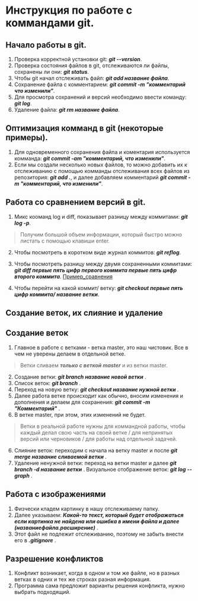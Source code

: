 # Инструкция по работе с коммандами git.

## Начало работы в git.

1. Проверка корректной установки git: __*git --version*__.
2. Проверка состояния файлов в git, отслеживаются ли файлы, сохранены ли они: __*git status*__.
3. Чтобы git начал отслеживать файл: __*git add название файла*__.
4. Сохранение файла с комментарием: __*git commit -m "комментарий что изменили"*__.
5.  Для просмотра сохранений и версий необходимо ввести команду: __*git log*__.
6. Удаление файла: __*git rm название файла*__.

## Оптимизация комманд в git (некоторые примеры).

1. Для одновременного сохранения файла и коментария используется комманда: __*git commit -am "комментарий, что изменили"*__.
2. Если мы создали несколько новых файлов, то можно добавить их к отслеживанию с помощью комманды отслеживания всех файлов из репозитория: __*git add .*__, и далее добавляем комментарий __*git commit -m "комментарий, что изменили"*__.

## Работа со сравнением версий в git.

1. Микс кооманд log и diff, показывает разницу между коммитами: __*git log -p*__. 
> Получим большой объем информации, который быстро можно листать с помощью клавиши enter.
2. Чтобы посмотреть в коротком виде журнал коммитов: __*git reflog*__.
3. Чтобы посмотреть разницу между двумя сохраненными коммитами: __*git diff первые пять цифр первого коммита первые пять цифр второго коммита*__.
[Пример_сравнения](Commit_difference.jpeg)

4. Чтобы перейти на какой коммит/ ветку: __*git checkout первые пять цифр коммита/ название ветки*__.

## Создание веток, их слияние и удаление
## Создание веток

1. Главное в работе с ветками - ветка master, это наш чистовик. Все в чем не уверены делаем в отдельной ветке.
> Ветки сливаем __*только с веткой master*__ и из ветки master.
2. Создание ветки: __*git branch название новой ветки*__ .
3. Список веток: __*git branch*__ .
3. Переход на новую ветку: __*git checkout название нужной ветки*__ . 
4. Далее работа ветке происходит как обычно, вносим изменения и дополнения и делаем для сохранения: __*git commit -m "Комментарий"*__ .
5. В ветке master, при этом, этих изменений не будет.
> Ветки в реальной работе нужны для коммандной работы, чтобы каждый делал свою часть на своей ветке / для непринятых версий или черновиков / для работы над отдельной задачей. 
6. Слияние веток: переходим с начала на ветку master и после  __*git merge название сливаемой ветки*__ .
7. Удаление ненужной ветки: переход на ветки master и далее __*git branch -d название ветки*__ .
Визуальное отображение веток: __*git log --graph*__ .

## Работа с изображениями

1. Физчески кладем картинку в нашу отслеживаему папку.
2. Далее указываем: __*Какой-то текст, который будет отображаться если картинка не найдена или ошибка в имени файла и далее (названиефайла.расширение)*__ .
3. Этот файл не подлежит отслеживанию, поэтому не забыть внести его в __*.gitignore*__ .

## Разрешение конфликтов

1. Конфликт возникает, когда в одном и том же файле, но в разных ветках в одних и тех же строках разная информация.
2. Программа сама предложит варианты решения конфликта, нужно выбрать подходящий.
